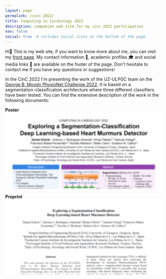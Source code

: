 ```yaml
---
layout: page
permalink: /cinc-2022/
title: Computing in Cardiology 2022
description: companion web site for my cinc 2022 participation
nav: false
social: true  # includes social icons at the bottom of the page
---
```


Hi👋 This is my web site, if you want to know more about me, you can visit my [front page](https://eneriz-daniel.com). My contact information 📧, academic profiles 🎓 and social media links 📱 are available on the footer of the page. Don't hesitate to contact me if you have any questions or suggestions!

In the CinC 2022 I'm presenting the work of the UZ-ULPGC team on the [George B. Moody PhysioNet Challenge 2022](https://moody-challenge.physionet.org/2022/). It is based on a segmentation-classification architecture where three different classifiers have been tested. You can find the extensive description of the work in the following documents:

**Poster** <a href="/assets/pdf/CinC2022_poster.pdf"><img class="img-fluid rounded z-depth-1" src="/assets/img/CinC_poster_preview.jpg"/></a>

**Preprint** 
<a href="/assets/pdf/CinC2022_preprint_v4.pdf"><img class="img-fluid rounded z-depth-1" src="/assets/img/CinC_preprint_preview.jpg"/></a>